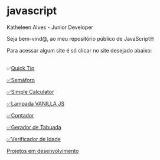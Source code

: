 # javascript
 Katheleen Alves - Junior Developer

<p>Seja bem-vind@, ao meu repositório público de JavaScript🤓</p>
Para acessar algum site é só clicar no site desejado abaixo:<br><br>

✅<a href="https://katheleenalves.github.io/javascript/quickTip/index.html" target="blank">Quick Tip<br>

✅<a href="https://katheleenalves.github.io/javascript/semaforo/index.html">Semáforo
<br>

✅<a href="https://katheleenalves.github.io/javascript/simplecalculator/index.html" target="blank">Simple Calculator<br>

✅<a href="https://katheleenalves.github.io/javascript/lampada/index.html" target="blank">Lampada VANILLA JS<br>

✅<a href="https://katheleenalves.github.io/javascript/contador/modelo.html">Contador
<br>

✅<a href="https://katheleenalves.github.io/javascript/geradordetabuada/modelo.html">Gerador de Tabuada
<br>

✅<a href="https://katheleenalves.github.io/javascript/verificadordeidade/verificadordeidade.html">Verificador de Idade
<br>

<p>Projetos em desenvolvimento</p>
